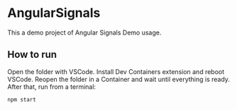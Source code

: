 # AngularSignals

This a demo project of Angular Signals Demo usage.

## How to run

Open the folder with VSCode. Install Dev Containers extension and reboot VSCode.
Reopen the folder in a Container and wait until everything is ready.
After that, run from a terminal:

``` npm start ``` 


